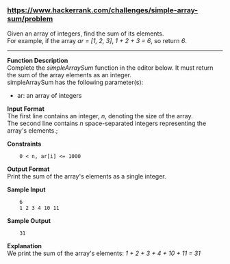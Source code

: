 ### https://www.hackerrank.com/challenges/simple-array-sum/problem
Given an array of integers, find the sum of its elements.  
For example, if the array *ar = [1, 2, 3]*, *1 + 2 + 3 = 6*, so return *6*.
***

**Function Description**  
Complete the *simpleArraySum* function in the editor below. It must return the sum of the array elements as an integer.  
simpleArraySum has the following parameter(s):
+ ar: an array of integers

**Input Format**  
The first line contains an integer, *n*, denoting the size of the array.   
The second line contains *n* space-separated integers representing the array's elements.;

**Constraints**
        
        0 < n, ar[i] <= 1000

**Output Format**  
Print the sum of the array's elements as a single integer.

**Sample Input**  
        
        6
        1 2 3 4 10 11

**Sample Output**  

        31

**Explanation**  
We print the sum of the array's elements: *1 + 2 + 3 + 4 + 10 + 11 = 31*
